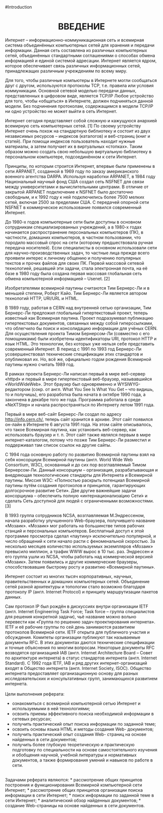 #Introduction
<h1 align="center">ВВЕДЕНИЕ</h1>
Интернет – информационно-коммуникационная сеть и всемирная система объединённых компьютерных сетей для хранения и передачи информации. Данная сеть составлена из различных компьютерных сетей, объединённых стандартными соглашениями о способах обмена информацией и единой системой адресации. Интернет является ядром, которое обеспечивает связь различных информационных сетей, принадлежащих различным учреждениям по всему миру. <br>

Для того, чтобы различные компьютеры в Интернете могли сообщаться друг с другом, используются протоколы TCP, т.е. правила или условия коммуникации. Основной сетевой моделью передачи данных, представленных в цифровом виде, является TCP/IP Любое устройство для того, чтобы «общаться» в Интернете, должен подчиняться данной модели. Без подчинения протоколам, содержащимся в модели TCP/IP ни одно устройство не может выйти в сеть Интернет.<br>

Интернет сегодня представляет собой сложную и кажущуюся анархией всемирную сеть компьютерных сетей. [1] По своему устройству Интернет очень похож на стандартную библиотеку и состоит из двух независимых ресурсов – индексов (каталогов) и веб-страниц (книг и статей). При помощи индексов пользователь находит нужные материалы, а затем получает их в виртуальных «стопках». Таким образом можно создать свою небольшую виртуальную библиотеку в персональном компьютере, подсоединённом к сети Интернет.<br>

Принципы, по которым строится Интернет, впервые были применены в сети ARPANET, созданной в 1969 году по заказу американского военного агентства DARPA. Используя наработки ARPANET, в 1984 году Национальный научный фонд США создал сеть NSFNET для связи между университетами и вычислительными центрами. В отличие от закрытой ARPANET подключение к NSFNET было достаточно свободным, и к 1992 году к ней подключились более 7500 мелких сетей, включая 2500 за пределами США. С передачей опорной сети NSFNET в коммерческое использование появился современный Интернет.<br>

До 1980-х годов компьютерные сети были доступны в основном сотрудникам специализированных учреждений, а в 1980-х годах начинается распространение персональных компьютеров (ПК), в частности, домашних компьютеров, в частном пользовании, что породило массовый спрос на сети (которому предшествовала ручная передача носителей). Если специалисты в основном использовали сети для научно-производственных задач, то частные лица прежде всего проявили интерес к личному общению и получению популярных текстов и прочих файлов для своих ПК. Первой массовой сетевой технологией, решавшей эти задачи, стала электронная почта, на её базе в 1980 году была создана первая массовая глобальная сеть обмена компьютерной информацией – Usenet. [2]<br>

Изобретателями всемирной паутины считаются Тим Бернерс-Ли и в меньшей степени, Роберт Кайо. Тим Бернерс-Ли является автором технологий HTTP, URI/URL и HTML.<br>

В 1989 году, работая в CERN над внутренней сетью организации, Тим Бернерс-Ли предложил глобальный гипертекстовый проект, теперь известный как Всемирная паутина. Проект подразумевал публикацию гипертекстовых документов, связанных между собой гиперссылками, что облегчило бы поиск и консолидацию информации для учёных CERN. Для осуществления проекта Тимом Бернерсом-Ли (совместно с его помощниками) были изобретены идентификаторы URI, протокол HTTP и язык HTML. Это технологии, без которых уже нельзя себе представить современный Интернет. В период с 1991 по 1993 год Бернерс-Ли усовершенствовал технические спецификации этих стандартов и опубликовал их. Но, всё же, официально годом рождения Всемирной паутины нужно считать 1989 год.<br>

В рамках проекта Бернерс-Ли написал первый в мире веб-сервер «httpd» и первый в мире гипертекстовый веб-браузер, называвшийся «WorldWideWeb». Этот браузер был одновременно и WYSIWYG-редактором (сокр. от англ. What You See Is What You Get – что видишь, то и получишь), его разработка была начата в октябре 1990 года, а закончена в декабре того же года. Программа работала в среде «NeXTStep» и начала распространяться по Интернету летом 1991 года.<br>

Первый в мире веб-сайт Бернерс-Ли создал по адресу http://info.cern.ch/, теперь сайт хранится в архиве. Этот сайт появился он-лайн в Интернете 6 августа 1991 года. На этом сайте описывалось, что такое Всемирная паутина, как установить веб-сервер, как использовать браузер и т. п. Этот сайт также являлся первым в мире интернет-каталогом, потому что позже Тим Бернерс-Ли разместил и поддерживал там список ссылок на другие сайты.<br>

С 1994 года основную работу по развитию Всемирной паутины взял на себя консорциум Всемирной паутины (англ. World Wide Web Consortium, W3C), основанный и до сих пор возглавляемый Тимом Бернерсом-Ли. Данный консорциум – организация, разрабатывающая и внедряющая технологические стандарты для Интернета и Всемирной паутины. Миссия W3C: «Полностью раскрыть потенциал Всемирной паутины путём создания протоколов и принципов, гарантирующих долгосрочное развитие Сети». Две другие важнейшие задачи консорциума – обеспечить полную «интернационализа́цию Сети́» и сделать Сеть доступной для людей с ограниченными возможностями.[3]<br>

В 1993 группа сотрудников NCSA, возглавляемая М.Эндрессеном, начала разработку улучшенного Web-браузера, получившего название «Мозаик». «Мозаик» мог работать на большинстве типов рабочих станций и персональных компьютеров. Бесплатный доступ к этой программе просмотра сделал «паутину» исключительно популярной, и число обращений к сети начало расти с феноменальной скоростью. За несколько месяцев количество используемых экземпляров «Мозаик» превысило миллион, а трафик WWW вырос в 10 тыс. раз. Эндрессен и его группа ушли из NCSA, чтобы работать над коммерческой версией «Мозаик». Затем появились и другие коммерческие браузеры, способствовавшие быстрому росту и развитию «Всемирной паутины».<br>

Интернет состоит из многих тысяч корпоративных, научных, правительственных и домашних компьютерных сетей. Объединение сетей разной архитектуры и топологии стало возможно благодаря протоколу IP (англ. Internet Protocol) и принципу маршрутизации пакетов данных.<br>

Сам протокол IP был рождён в дискуссиях внутри организации IETF (англ. Internet Engineering Task Force; Task force – группа специалистов для решения конкретной задачи), чьё название можно вольно перевести как «Группа по решению задач проектирования интернета». IETF и её рабочие группы по сей день занимаются развитием протоколов Всемирной сети. IETF открыта для публичного участия и обсуждения. Комитеты организации публикуют так называемые документы RFC. В этих документах даются технические спецификации и точные объяснения по многим вопросам. Некоторые документы RFC возводятся организацией IAB (англ. Internet Architecture Board – Совет по архитектуре интернета) в статус стандартов интернета (англ. Internet Standard). С 1992 года IETF, IAB и ряд других интернет-организаций входят в Общество интернета (англ. Internet Society, ISOC). Общество интернета предоставляет организационную основу для разных исследовательских и консультативных групп, занимающихся развитием интернета.<br>
<br>
Цели выполнения реферата:<br>
* ознакомиться с всемирной компьютерной сетью Интернет и используемыми в ней технологиями;
* освоить приемы эффективного поиска необходимой информации в сетевых ресурсах;
* получить практический опыт поиска информации по заданной теме;
* освоить основы языка HTML и методы создания Web- документов;
* получить практический опыт создания Web- страниц на основе найденных в сети документов;
* получить более глубокую теоретическую и практическую подготовку по специальности на основе самостоятельного изучения и обобщения научной, учебной литературы и нормативных документов, а также формирования умений и навыков по работе в сети.<br>
<br>
Задачами реферата являются:
* рассмотрение общих принципов построения и функционирования Всемирной компьютерной сети Интернет;
* рассмотрение общих принципов организации поиска информации в сети Интернет;
* поиск информации по заданной теме в сети Интернет;
* аналитический обзор найденных документов;
* создание Web-страницы на основе найденных в сети документов.

